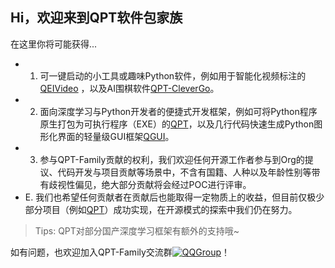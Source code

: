 ## Hi，欢迎来到QPT软件包家族

在这里你将可能获得...  

* 1. 可一键启动的小工具或趣味Python软件，例如用于智能化视频标注的[QEIVideo](https://github.com/QPT-Family/EIVideo) ，以及AI围棋软件[QPT-CleverGo](https://github.com/QPT-Family/QPT-CleverGo)。  
* 2. 面向深度学习与Python开发者的便捷式开发框架，例如可将Python程序原生打包为可执行程序（EXE）的[QPT](https://github.com/QPT-Family/QPT)，以及几行代码快速生成Python图形化界面的轻量级GUI框架[QGUI](https://github.com/QPT-Family/QGUI)。
* 3. 参与QPT-Family贡献的权利，我们欢迎任何开源工作者参与到Org的提议、代码开发与项目贡献等场景中，不含有国籍、人种以及年龄性别等带有歧视性偏见，绝大部分贡献将会经过POC进行评审。
* E. 我们也希望任何贡献者在贡献后也能取得一定物质上的收益，但目前仅极少部分项目（例如[QPT](https://github.com/QPT-Family/QPT)）成功实现，在开源模式的探索中我们仍在努力。

> Tips: QPT对部分国产深度学习框架有额外的支持哦~ 

如有问题，也欢迎加入QPT-Family交流群[![QQGroup](https://img.shields.io/badge/QQ群-1128826410-9cf?logo=tencent-qq&logoColor=000&logoWidth=15)](https://jq.qq.com/?_wv=1027&k=49HB5ymm)！

